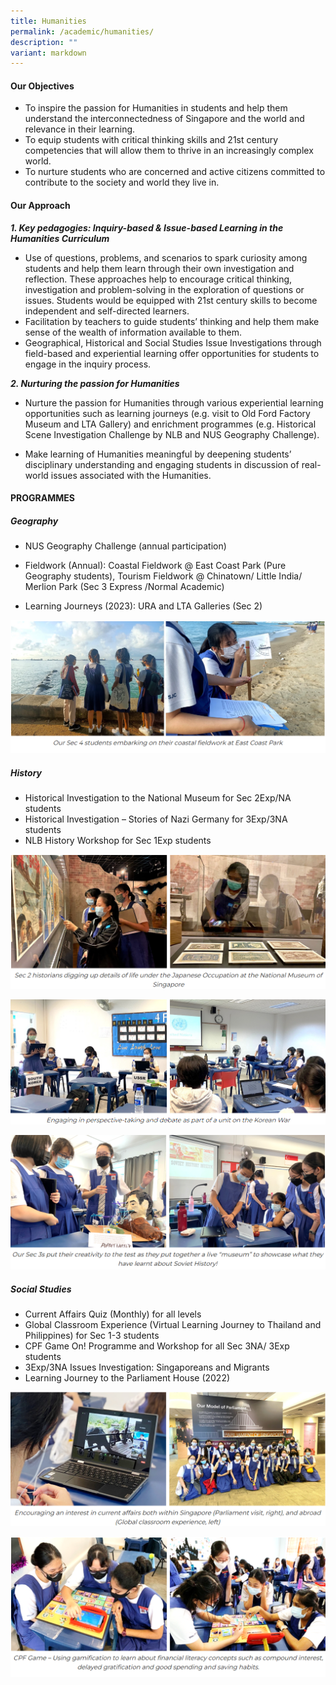 ```yaml
---
title: Humanities
permalink: /academic/humanities/
description: ""
variant: markdown
---
```

#### **Our Objectives**

*   To inspire the passion for Humanities in students and help them understand the interconnectedness of Singapore and the world and relevance in their learning.
*   To equip students with critical thinking skills and 21st century competencies that will allow them to thrive in an increasingly complex world.
*   To nurture students who are concerned and active citizens committed to contribute to the society and world they live in.

#### **Our Approach**


**_1\. Key pedagogies: Inquiry-based & Issue-based Learning in the Humanities Curriculum_**

*   Use of questions, problems, and scenarios to spark curiosity among students and help them learn through their own investigation and reflection. These approaches help to encourage critical thinking, investigation and problem-solving in the exploration of questions or issues. Students would be equipped with 21st century skills to become independent and self-directed learners.
*   Facilitation by teachers to guide students’ thinking and help them make sense of the wealth of information available to them.
*   Geographical, Historical and Social Studies Issue Investigations through field-based and experiential learning offer opportunities for students to engage in the inquiry process.

**_2\. Nurturing the passion for Humanities_**

*    Nurture the passion for Humanities through various experiential learning opportunities such as learning journeys (e.g. visit to Old Ford Factory Museum and LTA Gallery) and enrichment programmes (e.g. Historical Scene Investigation Challenge by NLB and NUS Geography Challenge).

*    Make learning of Humanities meaningful by deepening students’ disciplinary understanding and engaging students in discussion of real-world issues associated with the Humanities.
  

#### **PROGRAMMES**

##### **Geography**

* NUS Geography Challenge (annual participation)

* Fieldwork (Annual): Coastal Fieldwork @ East Coast Park (Pure Geography students), Tourism Fieldwork @ Chinatown/ Little India/ Merlion Park (Sec 3 Express /Normal Academic)

* Learning Journeys (2023): URA and LTA Galleries (Sec 2)

![](/images/Curriculum/Humanities/H1.png)

##### **History**

*   Historical Investigation to the National Museum for Sec 2Exp/NA students 
*   Historical Investigation – Stories of Nazi Germany for 3Exp/3NA students
*   NLB History Workshop for Sec 1Exp students

![](/images/Curriculum/Humanities/H2.png)

![](/images/Curriculum/Humanities/H3.png)

![](/images/Curriculum/Humanities/H4.png)
 

  

##### **Social Studies**

*   Current Affairs Quiz (Monthly) for all levels
*   Global Classroom Experience (Virtual Learning Journey to Thailand and Philippines) for Sec 1-3 students
*   CPF Game On! Programme and Workshop for all Sec 3NA/ 3Exp students
*   3Exp/3NA Issues Investigation: Singaporeans and Migrants
*   Learning Journey to the Parliament House (2022)

![](/images/Curriculum/Humanities/H5.png)

![](/images/Curriculum/Humanities/H6.png)